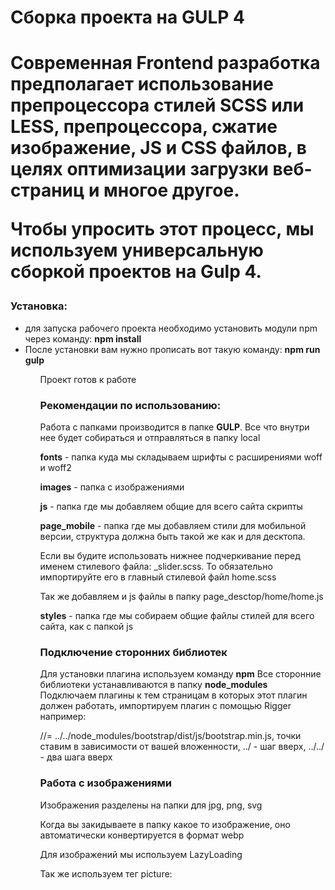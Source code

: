 <h1>Сборка проекта на GULP 4<h1>


<p>Современная Frontend разработка предполагает использование препроцессора стилей SCSS или LESS, препроцессора, сжатие изображение, JS и CSS файлов, в целях оптимизации загрузки веб-страниц и многое другое.</p>

<p>Чтобы упросить этот процесс, мы используем универсальную сборкой проектов на Gulp 4. </p>


<h3>Установка:</h3>
<ul>
    <li>для запуска рабочего проекта необходимо установить модули npm через команду: <b>npm install</b></li>
    <li>После установки вам нужно прописать вот такую команду: <b>npm run gulp</b></li>
<ul>

Проект готов к работе

<h3>Рекомендации по использованию:</h3>
Работа с папками производится в папке <b>GULP</b>.
Все что внутри нее будет собираться и отправляться в папку local

<b>fonts</b> - папка куда мы складываем шрифты с расширениями woff и woff2

<b>images</b> - папка с изображениями

<b>js</b> - папка где мы добавляем общие для всего сайта скрипты

<b>page_mobile</b> - папка где мы добавляем стили для мобильной версии, структура должна быть такой же как и для десктопа.

Если вы будите использовать нижнее подчеркивание перед именем стилевого файла: _slider.scss. То обязательно импортируйте его в главный стилевой файл home.scss

Так же добавляем и js файлы в папку page_desctop/home/home.js

<b>styles</b> - папка где мы собираем общие файлы стилей для всего сайта, как с папкой js

<h3>Подключение сторонних библиотек</h3>

Для установки плагина используем команду <b>npm</b>
Все сторонние библиотеки устанавливаются в папку <b>node_modules</b>
Подключаем плагины к тем страницам в которых этот плагин должен работать, импортируем плагин с помощью Rigger например: 

//= ../../node_modules/bootstrap/dist/js/bootstrap.min.js, точки ставим в зависимости от вашей вложенности, ../ - шаг вверх, ../../ - два шага вверх

<h3>Работа с изображениями</h3>
Изображения разделены на папки для jpg, png, svg

Когда вы закидываете в папку какое то изображение, оно автоматически конвертируется в формат webp

Для изображений мы используем LazyLoading

Так же используем тег picture:

<code>

<picture>
	<!--[if IE 9]><video style="display: none"><![endif]-->
	<source
		data-srcset="500.jpg"
		media="(max-width: 500px)" />
	<source
			data-srcset="1024.jpg"
			media="(max-width: 1024px)" />
	<source
			data-srcset="1200.jpg" />
<!--[if IE 9]></video><![endif]-->
<img
		src="data:image/gif;base64,R0lGODlhAQABAAAAACH5BAEKAAEALAAAAAABAAEAAAICTAEAOw=="
		data-src="1024.jpg"
		class="lazyload"
		alt="image with artdirection" />
</picture>

</code>